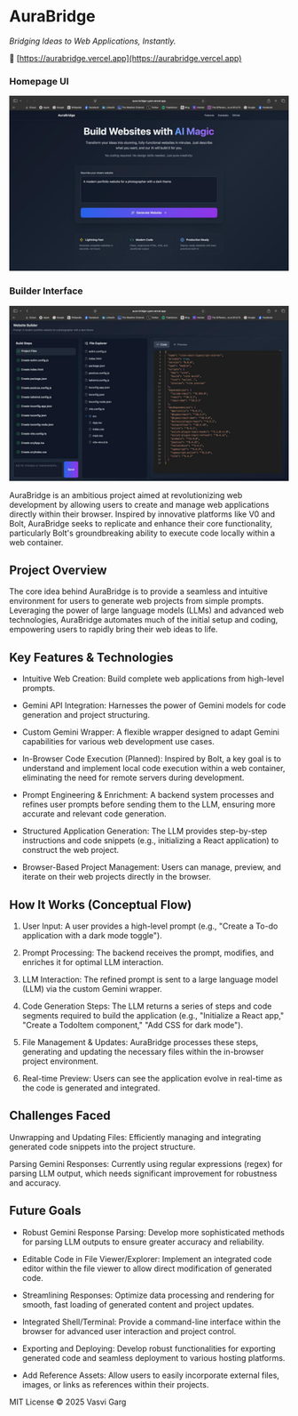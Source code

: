 # AuraBridge

_Bridging Ideas to Web Applications, Instantly._

🔗 [https://aurabridge.vercel.app](https://aurabridge.vercel.app)

### Homepage UI

![AuraBridge Homepage Preview](./assets/homepage-preview.jpg)

### Builder Interface

![AuraBridge Builder Preview](./assets/builder-preview.jpg)

AuraBridge is an ambitious project aimed at revolutionizing web development by allowing users to create and manage web applications directly within their browser. Inspired by innovative platforms like V0 and Bolt, AuraBridge seeks to replicate and enhance their core functionality, particularly Bolt's groundbreaking ability to execute code locally within a web container.

## Project Overview

The core idea behind AuraBridge is to provide a seamless and intuitive environment for users to generate web projects from simple prompts. Leveraging the power of large language models (LLMs) and advanced web technologies, AuraBridge automates much of the initial setup and coding, empowering users to rapidly bring their web ideas to life.

## Key Features & Technologies

- Intuitive Web Creation: Build complete web applications from high-level prompts.

- Gemini API Integration: Harnesses the power of Gemini models for code generation and project structuring.

- Custom Gemini Wrapper: A flexible wrapper designed to adapt Gemini capabilities for various web development use cases.

- In-Browser Code Execution (Planned): Inspired by Bolt, a key goal is to understand and implement local code execution within a web container, eliminating the need for remote servers during development.

- Prompt Engineering & Enrichment: A backend system processes and refines user prompts before sending them to the LLM, ensuring more accurate and relevant code generation.

- Structured Application Generation: The LLM provides step-by-step instructions and code snippets (e.g., initializing a React application) to construct the web project.

- Browser-Based Project Management: Users can manage, preview, and iterate on their web projects directly in the browser.

## How It Works (Conceptual Flow)

1. User Input: A user provides a high-level prompt (e.g., "Create a To-do application with a dark mode toggle").

2. Prompt Processing: The backend receives the prompt, modifies, and enriches it for optimal LLM interaction.

3. LLM Interaction: The refined prompt is sent to a large language model (LLM) via the custom Gemini wrapper.

4. Code Generation Steps: The LLM returns a series of steps and code segments required to build the application (e.g., "Initialize a React app," "Create a TodoItem component," "Add CSS for dark mode").

5. File Management & Updates: AuraBridge processes these steps, generating and updating the necessary files within the in-browser project environment.

6. Real-time Preview: Users can see the application evolve in real-time as the code is generated and integrated.

## Challenges Faced

Unwrapping and Updating Files: Efficiently managing and integrating generated code snippets into the project structure.

Parsing Gemini Responses: Currently using regular expressions (regex) for parsing LLM output, which needs significant improvement for robustness and accuracy.

## Future Goals

- Robust Gemini Response Parsing: Develop more sophisticated methods for parsing LLM outputs to ensure greater accuracy and reliability.

- Editable Code in File Viewer/Explorer: Implement an integrated code editor within the file viewer to allow direct modification of generated code.

- Streamlining Responses: Optimize data processing and rendering for smooth, fast loading of generated content and project updates.

- Integrated Shell/Terminal: Provide a command-line interface within the browser for advanced user interaction and project control.

- Exporting and Deploying: Develop robust functionalities for exporting generated code and seamless deployment to various hosting platforms.

- Add Reference Assets: Allow users to easily incorporate external files, images, or links as references within their projects.

MIT License © 2025 Vasvi Garg
